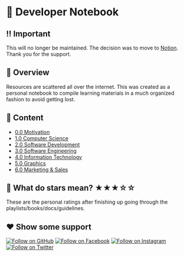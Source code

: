 # 📘 Developer Notebook

## ‼️ Important

This will no longer be maintained. The decision was to move to [Notion](https://cefjoeii.notion.site/Tutorials-b4d67430a9bb4ff3810b4573a712cb8d). Thank you for the support. 

## 💎 Overview

Resources are scattered all over the internet. This was created as a personal notebook to compile learning materials in a much organized fashion to avoid getting lost.

## 📄 Content

- [0.0 Motivation](./0.0-Motivation.md)
- [1.0 Computer Science](./1.0-ComputerScience.md)
- [2.0 Software Development](./2.0-SoftwareDevelopment.md)
- [3.0 Software Engineering](./3.0-SoftwareEngineering.md)
- [4.0 Information Technology](./4.0-InformationTechnology.md)
- [5.0 Graphics](./5.0-Graphics.md)
- [6.0 Marketing & Sales](./6.0-MarketingSales.md)

## 🤔 What do stars mean? ★★★☆☆
These are the personal ratings after finishing up going through the playlists/books/docs/guidelines.

## :heart: Show some support

[![Follow on GitHub](https://img.shields.io/github/followers/cefjoeii.svg?style=social&label=Follow)](https://github.com/cefjoeii)
[![Follow on Facebook](https://img.shields.io/badge/Follow%20%40cefjoeii%20on-Facebook-%233C5A99.svg)](https://facebook.com/cefjoeii)
[![Follow on Instagram](https://img.shields.io/badge/Follow%20%40cefjoeii%20on-Instagram-C13584.svg)](https://instagram.com/cefjoeii)
[![Follow on Twitter](https://img.shields.io/twitter/follow/cefjoeii.svg?style=social)](https://twitter.com/cefjoeii)
